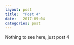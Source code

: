 ```yaml
---
layout: post
title:  "Post 4"
date:   2017-09-04
categories: post
---
```

Nothing to see here, just post 4